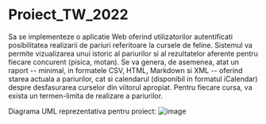# Proiect_TW_2022

Sa se implementeze o aplicatie Web oferind utilizatorilor autentificati posibilitatea realizarii de pariuri referitoare la cursele de feline. Sistemul va permite vizualizarea unui istoric al pariurilor si al rezultatelor aferente pentru fiecare concurent (pisica, motan). Se va genera, de asemenea, atat un raport -- minimal, in formatele CSV, HTML, Markdown si XML -- oferind starea actuala a pariurilor, cat si calendarul (disponibil in formatul iCalendar) despre desfasurarea curselor din viitorul apropiat. Pentru fiecare cursa, va exista un termen-limita de realizare a pariurilor. 

Diagrama UML reprezentativa pentru proiect:
![image](https://user-images.githubusercontent.com/79000881/174727239-b7633bba-7876-47fa-8cc6-c4fba09c5341.png)

